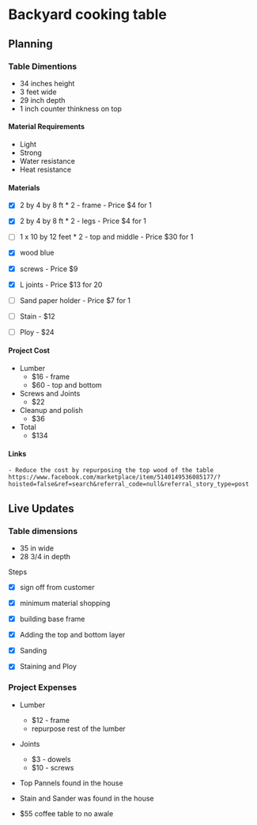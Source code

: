 # Backyard cooking table

## Planning 
### Table Dimentions
- 34 inches height
- 3 feet wide
- 29 inch depth
- 1 inch counter thinkness on top

#### Material Requirements
- Light
- Strong
- Water resistance
- Heat resistance

#### Materials

- [x] 2 by 4 by 8 ft * 2 - frame - Price $4 for 1
- [x] 2 by 4 by 8 ft * 2 - legs - Price $4 for 1
- [ ] 1 x 10 by 12 feet * 2 - top and middle - Price $30 for 1
- [x] wood blue
- [x] screws - Price $9
- [x] L joints - Price $13 for 20
- [ ] Sand paper holder - Price $7 for 1
- [ ] Stain - $12
- [ ] Ploy - $24


#### Project Cost 
- Lumber 
    - $16 - frame
    - $60 - top and bottom
- Screws and Joints
    - $22
- Cleanup and polish
    - $36
- Total
    - $134


#### Links
    - Reduce the cost by repurposing the top wood of the table
    https://www.facebook.com/marketplace/item/5140149536085177/?hoisted=false&ref=search&referral_code=null&referral_story_type=post


## Live Updates

### Table dimensions
- 35 in wide
- 28 3/4 in depth

Steps
- [x] sign off from customer
- [x] minimum material shopping
- [x] building base frame
- [x] Adding the top and bottom layer
- [x] Sanding
- [x] Staining and Ploy


### Project Expenses
- Lumber
    - $12 - frame
    - repurpose rest of the lumber
- Joints
    - $3 - dowels
    - $10 - screws
- Top Pannels found in the house
- Stain and Sander was found in the house

- $55 coffee table to no awale
